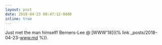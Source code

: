```yaml
---
layout: post
date: 2018-04-23 08:47:12-0400
inline: true
---
```


Just met the man himself! Berners-Lee @ [WWW'18]({% link _posts/2018-04-23-www.md %}).
